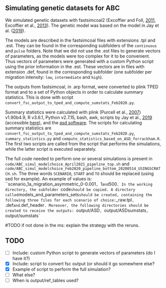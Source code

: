 ## Simulating genetic datasets for ABC

We simulated genetic datasets with fastsimcoal2 (Excoffier and Foll, [2011](https://doi.org/10.1093/bioinformatics/btr124), Excoffier et al., [2013](https://doi.org/10.1371/journal.pgen.1003905)). The genetic model was based on the model in Jay et al. ([2019](https://doi.org/10.1093/molbev/msz038)).

The models are described in the fastsimcoal files with extensions .tpl and .est. They can be found in the corresponding subfolders of the `continuous` and `pulse` folders. Note that we did not use the .est files to generate vectors of parameters, as the models were too complex for it to be convenient. Thus vectors of parameters were generated with a custom Python script using the prior information in the .est. These vectors are in files with extension .def, found in the corresponding subfolder (one subfolder per migration intensity: `low`, `intermediate` and `high`).

The outputs from fastsimcoal, in .arp format, were converted to plink TPED format and to a set of Python objects in order to calculate summary statistics. This is done with script `convert_fsc_output_to_tped_and_compute_sumstats_Feb2020.py`.

Summary statistics were calculated with plink (Purcell et al., [2007](https://doi.org/10.1086/519795)) v1.90b4.9, R v3.6.1, Python v2.7.15, bash, awk, scripts by Jay et al., [2019](https://doi.org/10.1093/molbev/msz038) (accessible [here](https://gitlab.inria.fr/ml_genetics/public/demoseq/-/tree/master)), and the [asd software](https://github.com/szpiech/asd). The scripts for calculating summary statistics are `convert_fsc_output_to_tped_and_compute_sumstats_Feb2020.py`, `summary_statistics.py` and `compute_statistics_based_on_ASD_forrackham.R`. The first two scripts are called from the script that performs the simulations, while the latter script is executed separately.

The full code needed to perform one or several simulations is present in `code/ABC_simul_modelchoice_April2021_pipeline_top.sh` and `code/ABC_simul_modelchoice_Feb2020_pipeline_bottom_20200514_USINGSCRATCH.sh`. The three words `SCENARIO`, `START` and `TO` should be replaced (using sed for example). An example of values is: ``scenario_1a_migration_asymmetric_0-0.001`, `1` and `500`.
In the working directory, the subfolder `code` should be copied. A directory called `models_and_parameters_sets` should be created, containing the following three files for each scenario of choice: `_raw.tpl`, `.def` and `.def_header`. Moreover, the following directories should be created to receive the outputs: `output/ASD`, `output/ASDsumstats`, `output/sumstats`

#TODO if not done in the ms: explain the strategy with the reruns.

## TODO

- [ ] Include: custom Python script to generate vectors of parameters (do I have it?)
- [x] Include: script to convert fsc output (or should it go somewhere else?
- [x] Example of script to perform the full simulation?
- [ ] What else?
- [ ] When is output/ref_tables used?
